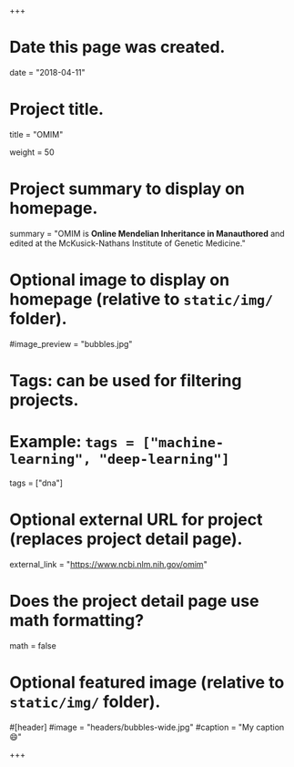 +++
# Date this page was created.
date = "2018-04-11"

# Project title.
title = "OMIM"

weight = 50
# Project summary to display on homepage.
summary = "OMIM is **Online Mendelian Inheritance in Manauthored** and edited at the McKusick-Nathans Institute of Genetic Medicine."

# Optional image to display on homepage (relative to `static/img/` folder).
#image_preview = "bubbles.jpg"

# Tags: can be used for filtering projects.
# Example: `tags = ["machine-learning", "deep-learning"]`
tags = ["dna"]

# Optional external URL for project (replaces project detail page).
external_link = "https://www.ncbi.nlm.nih.gov/omim"

# Does the project detail page use math formatting?
math = false

# Optional featured image (relative to `static/img/` folder).
#[header]
#image = "headers/bubbles-wide.jpg"
#caption = "My caption :smile:"


+++
